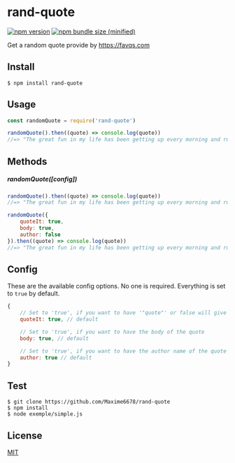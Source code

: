 # rand-quote

[![npm version](https://img.shields.io/npm/v/rand-quote.svg)](https://www.npmjs.com/package/rand-quote)
[![npm bundle size (minified)](https://img.shields.io/bundlephobia/min/rand-quote.svg)](https://www.npmjs.com/package/rand-quote)

Get a random quote provide by https://favqs.com

## Install

```
$ npm install rand-quote
```

## Usage

```js
const randomQuote = require('rand-quote')

randomQuote().then((quote) => console.log(quote))
//=> "The great fun in my life has been getting up every morning and rushing to the typewriter because some new idea has hit me." -Ray Bradbury
```

## Methods

##### randomQuote([config])

```js
randomQuote().then((quote) => console.log(quote))
//=> "The great fun in my life has been getting up every morning and rushing to the typewriter because some new idea has hit me." -Ray Bradbury

randomQuote({
    quoteIt: true,
    body: true,
    author: false
}).then((quote) => console.log(quote))
//=> "The great fun in my life has been getting up every morning and rushing to the typewriter because some new idea has hit me."
```

## Config

These are the available config options. No one is required. Everything is set to `true` by default.

```js
{
    // Set to 'true', if you want to have '"quote"' or false will give you 'quote'
    quoteIt: true, // default

    // Set to 'true', if you want to have the body of the quote
    body: true, // default

    // Set to 'true', if you want to have the author name of the quote
    author: true // default
}
```

## Test

```
$ git clone https://github.com/Maxime6678/rand-quote
$ npm install
$ node exemple/simple.js
```

## License

[MIT](https://github.com/Maxime6678/rand-quote/blob/master/LICENSE)